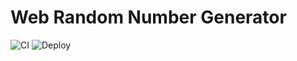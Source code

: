 # Web Random Number Generator

![CI](https://github.com/RealOrangeOne/web-rng/workflows/CI/badge.svg)
![Deploy](https://github.com/RealOrangeOne/web-rng/workflows/Deploy/badge.svg)
